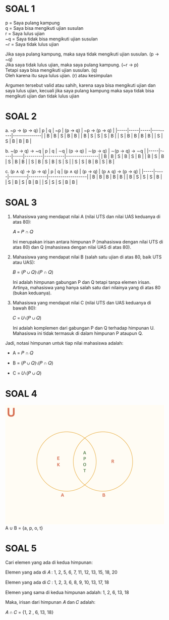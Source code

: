 # SOAL 1
p = Saya pulang kampung  
q = Saya bisa mengikuti ujian susulan  
r = Saya lulus ujian  
~q = Saya tidak bisa mengikuti ujian susulan  
~r = Saya tidak lulus ujian  

Jika saya pulang kampung, maka saya tidak mengikuti ujian susulan. (p → ~q)  
Jika saya tidak lulus ujian, maka saya pulang kampung. (~r → p)  
Tetapi saya bisa mengikuti ujian susulan. (q)  
Oleh karena itu saya lulus ujian. (r) atau kesimpulan  


Argumen tersebut valid atau sahih, karena saya bisa mengikuti ujian dan saya lulus ujian, kecuali jika saya pulang kampung maka saya tidak bisa mengikuti ujian dan tidak lulus ujian

# SOAL 2
a. ~p → (p → q)
| p   | q   | ~p  | (p → q) | ~p → (p → q) |
|-----|-----|-----|---------|--------------|
| B   | B   | S   | B       | B            |
| B   | S   | S   | S       | B            |
| S   | B   | B   | B       | B            |
| S   | S   | B   | B       | B            |

b. ~(p → q) → ~q
| p   | q   | ∼q  | (p → q) | ∼(p → q) | ∼(p → q) → ∼q |
|-----|-----|-----|---------|----------|----------------|
| B   | B   | S   | B       | S        | B              |
| B   | S   | B   | S       | B        | B              |
| S   | B   | S   | B       | S        | S              |
| S   | S   | B   | B       | S        | B              |

c. (p ∧ q) → (p → q)
| p   | q   | (p ∧ q) | (p → q) | (p ∧ q) → (p → q) |
|-----|-----|---------|---------|-------------------|
| B   | B   | B       | B       | B                 |
| B   | S   | S       | S       | B                 |
| S   | B   | S       | B       | B                 |
| S   | S   | S       | B       | B                 |

# SOAL 3 
1. Mahasiswa yang mendapat nilai A (nilai UTS dan nilai UAS keduanya di atas 80):

    𝐴 = 𝑃 ∩ 𝑄

    Ini merupakan irisan antara himpunan P (mahasiswa dengan nilai UTS di atas 80) dan Q (mahasiswa dengan nilai UAS di atas 80).

2. Mahasiswa yang mendapat nilai B (salah satu ujian di atas 80, baik UTS atau UAS):

    𝐵 = (𝑃 ∪ 𝑄)∖(𝑃 ∩ 𝑄)

    Ini adalah himpunan gabungan P dan Q tetapi tanpa elemen irisan. Artinya, mahasiswa yang hanya salah satu dari nilainya yang di atas 80 (bukan keduanya).

3. Mahasiswa yang mendapat nilai C (nilai UTS dan UAS keduanya di bawah 80):

    𝐶 = 𝑈∖(𝑃 ∪ 𝑄)

    Ini adalah komplemen dari gabungan P dan Q terhadap himpunan U. Mahasiswa ini tidak termasuk di dalam himpunan P ataupun Q.

Jadi, notasi himpunan untuk tiap nilai mahasiswa adalah:

- A = 𝑃 ∩ 𝑄

- B = (𝑃 ∪ 𝑄)∖(𝑃 ∩ 𝑄)

- C = 𝑈∖(𝑃 ∪ 𝑄)


# SOAL 4
![diagram venn](DiagramVenn.png)
A ∪ B = {a, p, o, t}

# SOAL 5
Cari elemen yang ada di kedua himpunan:

Elemen yang ada di 
𝐴 : 1, 2, 5, 6, 7, 11, 12, 13, 15, 18, 20

Elemen yang ada di 
𝐶 : 1, 2, 3, 6, 8, 9, 10, 13, 17, 18

Elemen yang sama di kedua himpunan adalah:
1, 2, 6, 13, 18

Maka, irisan dari himpunan 
𝐴 dan 𝐶 adalah:

𝐴 ∩ 𝐶 = {1, 2 , 6, 13, 18}